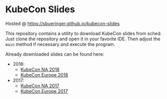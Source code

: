 # KubeCon Slides

Hosted @ https://sbueringer.github.io/kubecon-slides

This repository contains a utility to download KubeCon slides from sched. Just clone the repository and open it in your favorite IDE. Then adjust the `main` method if necessary and execute the program.

Already downloaded slides can be found here:
* 2018:
    * [KubeCon NA 2018](https://github.com/sbueringer/kubecon-slides/tree/master/slides/2018-kubecon-na)
    * [KubeCon Europe 2018](https://github.com/sbueringer/kubecon-slides/tree/master/slides/2018-kubecon-eu/README.md)
* 2017:
    * [KubeCon NA 2017](https://github.com/sbueringer/kubecon-slides/tree/master/slides/2017-kubecon-na)
    * [KubeCon Europe 2017](https://github.com/sbueringer/kubecon-slides/tree/master/slides/2017-kubecon-eu)

